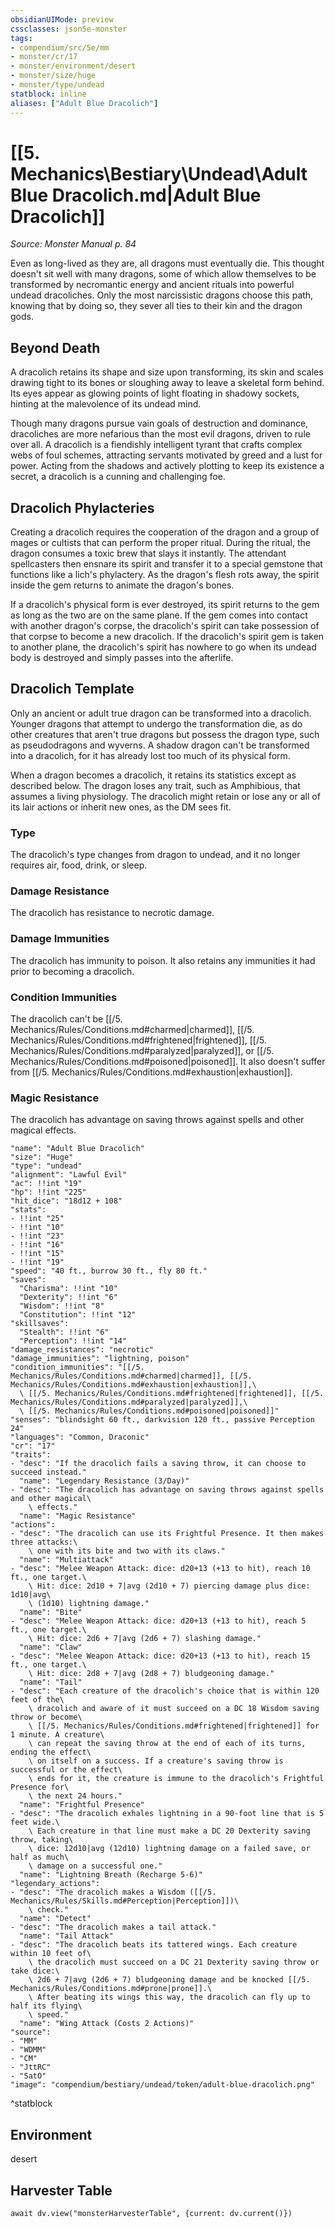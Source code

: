 ```yaml
---
obsidianUIMode: preview
cssclasses: json5e-monster
tags:
- compendium/src/5e/mm
- monster/cr/17
- monster/environment/desert
- monster/size/huge
- monster/type/undead
statblock: inline
aliases: ["Adult Blue Dracolich"]
---
```

# [[5. Mechanics\Bestiary\Undead\Adult Blue Dracolich.md|Adult Blue Dracolich]]
*Source: Monster Manual p. 84*  

Even as long-lived as they are, all dragons must eventually die. This thought doesn't sit well with many dragons, some of which allow themselves to be transformed by necromantic energy and ancient rituals into powerful undead dracoliches. Only the most narcissistic dragons choose this path, knowing that by doing so, they sever all ties to their kin and the dragon gods.

## Beyond Death

A dracolich retains its shape and size upon transforming, its skin and scales drawing tight to its bones or sloughing away to leave a skeletal form behind. Its eyes appear as glowing points of light floating in shadowy sockets, hinting at the malevolence of its undead mind.

Though many dragons pursue vain goals of destruction and dominance, dracoliches are more nefarious than the most evil dragons, driven to rule over all. A dracolich is a fiendishly intelligent tyrant that crafts complex webs of foul schemes, attracting servants motivated by greed and a lust for power. Acting from the shadows and actively plotting to keep its existence a secret, a dracolich is a cunning and challenging foe.

## Dracolich Phylacteries

Creating a dracolich requires the cooperation of the dragon and a group of mages or cultists that can perform the proper ritual. During the ritual, the dragon consumes a toxic brew that slays it instantly. The attendant spellcasters then ensnare its spirit and transfer it to a special gemstone that functions like a lich's phylactery. As the dragon's flesh rots away, the spirit inside the gem returns to animate the dragon's bones.

If a dracolich's physical form is ever destroyed, its spirit returns to the gem as long as the two are on the same plane. If the gem comes into contact with another dragon's corpse, the dracolich's spirit can take possession of that corpse to become a new dracolich. If the dracolich's spirit gem is taken to another plane, the dracolich's spirit has nowhere to go when its undead body is destroyed and simply passes into the afterlife.

## Dracolich Template

Only an ancient or adult true dragon can be transformed into a dracolich. Younger dragons that attempt to undergo the transformation die, as do other creatures that aren't true dragons but possess the dragon type, such as pseudodragons and wyverns. A shadow dragon can't be transformed into a dracolich, for it has already lost too much of its physical form.

When a dragon becomes a dracolich, it retains its statistics except as described below. The dragon loses any trait, such as Amphibious, that assumes a living physiology. The dracolich might retain or lose any or all of its lair actions or inherit new ones, as the DM sees fit.

### Type

The dracolich's type changes from dragon to undead, and it no longer requires air, food, drink, or sleep.

### Damage Resistance

The dracolich has resistance to necrotic damage.

### Damage Immunities

The dracolich has immunity to poison. It also retains any immunities it had prior to becoming a dracolich.

### Condition Immunities

The dracolich can't be [[/5. Mechanics/Rules/Conditions.md#charmed|charmed]], [[/5. Mechanics/Rules/Conditions.md#frightened|frightened]], [[/5. Mechanics/Rules/Conditions.md#paralyzed|paralyzed]], or [[/5. Mechanics/Rules/Conditions.md#poisoned|poisoned]]. It also doesn't suffer from [[/5. Mechanics/Rules/Conditions.md#exhaustion|exhaustion]].

### Magic Resistance

The dracolich has advantage on saving throws against spells and other magical effects.

```statblock
"name": "Adult Blue Dracolich"
"size": "Huge"
"type": "undead"
"alignment": "Lawful Evil"
"ac": !!int "19"
"hp": !!int "225"
"hit_dice": "18d12 + 108"
"stats":
- !!int "25"
- !!int "10"
- !!int "23"
- !!int "16"
- !!int "15"
- !!int "19"
"speed": "40 ft., burrow 30 ft., fly 80 ft."
"saves":
  "Charisma": !!int "10"
  "Dexterity": !!int "6"
  "Wisdom": !!int "8"
  "Constitution": !!int "12"
"skillsaves":
  "Stealth": !!int "6"
  "Perception": !!int "14"
"damage_resistances": "necrotic"
"damage_immunities": "lightning, poison"
"condition_immunities": "[[/5. Mechanics/Rules/Conditions.md#charmed|charmed]], [[/5. Mechanics/Rules/Conditions.md#exhaustion|exhaustion]],\
  \ [[/5. Mechanics/Rules/Conditions.md#frightened|frightened]], [[/5. Mechanics/Rules/Conditions.md#paralyzed|paralyzed]],\
  \ [[/5. Mechanics/Rules/Conditions.md#poisoned|poisoned]]"
"senses": "blindsight 60 ft., darkvision 120 ft., passive Perception 24"
"languages": "Common, Draconic"
"cr": "17"
"traits":
- "desc": "If the dracolich fails a saving throw, it can choose to succeed instead."
  "name": "Legendary Resistance (3/Day)"
- "desc": "The dracolich has advantage on saving throws against spells and other magical\
    \ effects."
  "name": "Magic Resistance"
"actions":
- "desc": "The dracolich can use its Frightful Presence. It then makes three attacks:\
    \ one with its bite and two with its claws."
  "name": "Multiattack"
- "desc": "Melee Weapon Attack: dice: d20+13 (+13 to hit), reach 10 ft., one target.\
    \ Hit: dice: 2d10 + 7|avg (2d10 + 7) piercing damage plus dice: 1d10|avg\
    \ (1d10) lightning damage."
  "name": "Bite"
- "desc": "Melee Weapon Attack: dice: d20+13 (+13 to hit), reach 5 ft., one target.\
    \ Hit: dice: 2d6 + 7|avg (2d6 + 7) slashing damage."
  "name": "Claw"
- "desc": "Melee Weapon Attack: dice: d20+13 (+13 to hit), reach 15 ft., one target.\
    \ Hit: dice: 2d8 + 7|avg (2d8 + 7) bludgeoning damage."
  "name": "Tail"
- "desc": "Each creature of the dracolich's choice that is within 120 feet of the\
    \ dracolich and aware of it must succeed on a DC 18 Wisdom saving throw or become\
    \ [[/5. Mechanics/Rules/Conditions.md#frightened|frightened]] for 1 minute. A creature\
    \ can repeat the saving throw at the end of each of its turns, ending the effect\
    \ on itself on a success. If a creature's saving throw is successful or the effect\
    \ ends for it, the creature is immune to the dracolich's Frightful Presence for\
    \ the next 24 hours."
  "name": "Frightful Presence"
- "desc": "The dracolich exhales lightning in a 90-foot line that is 5 feet wide.\
    \ Each creature in that line must make a DC 20 Dexterity saving throw, taking\
    \ dice: 12d10|avg (12d10) lightning damage on a failed save, or half as much\
    \ damage on a successful one."
  "name": "Lightning Breath (Recharge 5-6)"
"legendary_actions":
- "desc": "The dracolich makes a Wisdom ([[/5. Mechanics/Rules/Skills.md#Perception|Perception]])\
    \ check."
  "name": "Detect"
- "desc": "The dracolich makes a tail attack."
  "name": "Tail Attack"
- "desc": "The dracolich beats its tattered wings. Each creature within 10 feet of\
    \ the dracolich must succeed on a DC 21 Dexterity saving throw or take dice:\
    \ 2d6 + 7|avg (2d6 + 7) bludgeoning damage and be knocked [[/5. Mechanics/Rules/Conditions.md#prone|prone]].\
    \ After beating its wings this way, the dracolich can fly up to half its flying\
    \ speed."
  "name": "Wing Attack (Costs 2 Actions)"
"source":
- "MM"
- "WDMM"
- "CM"
- "JttRC"
- "SatO"
"image": "compendium/bestiary/undead/token/adult-blue-dracolich.png"
```
^statblock

## Environment

desert

## Harvester Table
```dataviewjs
await dv.view("monsterHarvesterTable", {current: dv.current()})
```